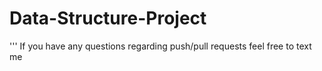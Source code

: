# Data-Structure-Project
'''
If you have any questions regarding push/pull requests feel free to text me
